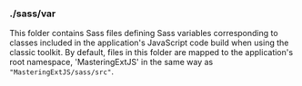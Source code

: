 ### ./sass/var

This folder contains Sass files defining Sass variables corresponding to classes
included in the application's JavaScript code build when using the classic toolkit.
By default, files in this folder are mapped to the application's root namespace,
'MasteringExtJS' in the same way as `"MasteringExtJS/sass/src"`.